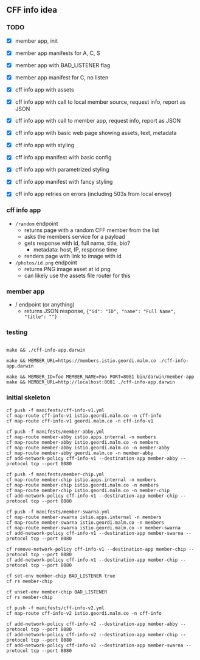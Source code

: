 ## CFF info idea

### TODO

- [x] member app, init
- [x] member app manifests for A, C, S
- [x] member app with BAD_LISTENER flag
- [x] member app manifest for C, no listen

- [x] cff info app with assets
- [x] cff info app with call to local member source, request info, report as JSON
- [x] cff info app with call to member app, request info, report as JSON
- [x] cff info app with basic web page showing assets, text, metadata
- [x] cff info app with styling
- [x] cff info app manifest with basic config
- [x] cff info app with parametrized styling
- [x] cff info app manifest with fancy styling
- [x] cff info app retries on errors (including 503s from local envoy)


### cff info app

- `/random` endpoint
  - returns page with a random CFF member from the list
  - asks the members service for a payload
  - gets response with id, full name, title, bio?
    - metadata: host, IP, response time
  - renders page with link to image with id
- `/photos/id.png` endpoint
  - returns PNG image asset at id.png
  - can likely use the assets file router for this

### member app

- / endpoint (or anything)
  - returns JSON response, `{"id": "ID", "name": "Full Name", "title": ""}`

### testing

```

make && ./cff-info-app.darwin

make && MEMBER_URL=https://members.istio.geordi.malm.co ./cff-info-app.darwin

make && MEMBER_ID=foo MEMBER_NAME=Foo PORT=8081 bin/darwin/member-app
make && MEMBER_URL=http://localhost:8081 ./cff-info-app.darwin
```

### initial skeleton

```
cf push -f manifests/cff-info-v1.yml
cf map-route cff-info-v1 istio.geordi.malm.co -n cff-info
cf map-route cff-info-v1 geordi.malm.co -n cff-info-v1

cf push -f manifests/member-abby.yml
cf map-route member-abby istio.apps.internal -n members
cf map-route member-abby istio.geordi.malm.co -n members
cf map-route member-abby istio.geordi.malm.co -n member-abby
cf map-route member-abby geordi.malm.co -n member-abby
cf add-network-policy cff-info-v1 --destination-app member-abby --protocol tcp --port 8080

cf push -f manifests/member-chip.yml
cf map-route member-chip istio.apps.internal -n members
cf map-route member-chip istio.geordi.malm.co -n members
cf map-route member-chip istio.geordi.malm.co -n member-chip
cf add-network-policy cff-info-v1 --destination-app member-chip --protocol tcp --port 8080

cf push -f manifests/member-swarna.yml
cf map-route member-swarna istio.apps.internal -n members
cf map-route member-swarna istio.geordi.malm.co -n members
cf map-route member-swarna istio.geordi.malm.co -n member-swarna
cf add-network-policy cff-info-v1 --destination-app member-swarna --protocol tcp --port 8080

cf remove-network-policy cff-info-v1 --destination-app member-chip --protocol tcp --port 8080
cf add-network-policy cff-info-v1 --destination-app member-chip --protocol tcp --port 8080

cf set-env member-chip BAD_LISTENER true
cf rs member-chip

cf unset-env member-chip BAD_LISTENER
cf rs member-chip

cf push -f manifests/cff-info-v2.yml
cf map-route cff-info-v2 istio.geordi.malm.co -n cff-info

cf add-network-policy cff-info-v2 --destination-app member-abby --protocol tcp --port 8080
cf add-network-policy cff-info-v2 --destination-app member-chip --protocol tcp --port 8080
cf add-network-policy cff-info-v2 --destination-app member-swarna --protocol tcp --port 8080
```
